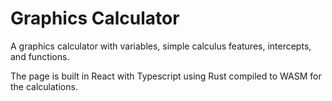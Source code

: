 # Graphics Calculator

A graphics calculator with variables, simple calculus features, intercepts, and functions.

The page is built in React with Typescript using Rust compiled to WASM for the calculations.
